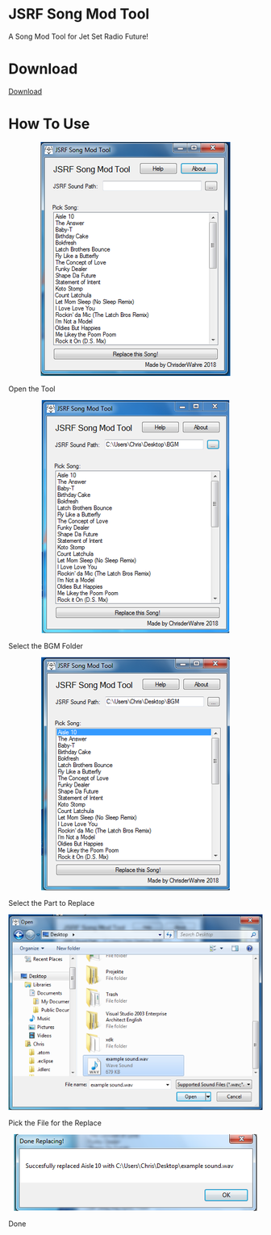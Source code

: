 # JSRF Song Mod Tool
A Song Mod Tool for Jet Set Radio Future! 

# Download
[Download](https://github.com/chrisderwahre/JSRF_Song_Mod_Tool/releases)

# How To Use
<p align="center">
  <img src="https://raw.githubusercontent.com/chrisderwahre/JSRF_Song_Mod_Tool/master/Screenshots/Screenshot_1.png">
</p>

Open the Tool

<p align="center">
  <img src="https://raw.githubusercontent.com/chrisderwahre/JSRF_Song_Mod_Tool/master/Screenshots/Screenshot_2.png">
</p>

Select the BGM Folder

<p align="center">
  <img src="https://raw.githubusercontent.com/chrisderwahre/JSRF_Song_Mod_Tool/master/Screenshots/Screenshot_3.png">
</p>

Select the Part to Replace

<p align="center">
  <img src="https://raw.githubusercontent.com/chrisderwahre/JSRF_Song_Mod_Tool/master/Screenshots/Screenshot_4.png">
</p>

Pick the File for the Replace
<p align="center">
  <img src="https://raw.githubusercontent.com/chrisderwahre/JSRF_Song_Mod_Tool/master/Screenshots/Screenshot_5.png">
</p>

Done
